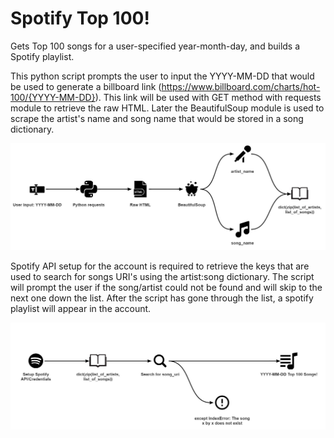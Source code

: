 # Spotify Top 100!
Gets Top 100 songs for a user-specified year-month-day, and builds a Spotify playlist.

This python script prompts the user to input the YYYY-MM-DD that would be used to generate a billboard link (https://www.billboard.com/charts/hot-100/{YYYY-MM-DD}). This link will be used with GET method with requests module to retrieve the raw HTML. Later the BeautifulSoup module is used to scrape the artist's name and song name that would be stored in a song dictionary.

![Alt text](/doc_images/Stage-1.jpg?raw=true "Step 1")

Spotify API setup for the account is required to retrieve the keys that are used to search for songs URI's using the artist:song dictionary. The script will prompt the user if the song/artist could not be found and will skip to the next one down the list. After the script has gone through the list, a spotify playlist will appear in the account.

![Alt text](/doc_images/Stage-2.jpg?raw=true "Step 2")
